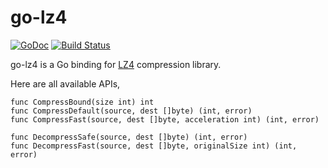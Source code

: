 go-lz4
======

[![GoDoc](https://godoc.org/github.com/hungys/go-lz4?status.svg)](https://godoc.org/github.com/hungys/go-lz4)
[![Build Status](https://travis-ci.org/hungys/go-lz4.svg?branch=master)](https://travis-ci.org/hungys/go-lz4)

go-lz4 is a Go binding for [LZ4](https://github.com/lz4/lz4) compression library.

Here are all available APIs,

```
func CompressBound(size int) int
func CompressDefault(source, dest []byte) (int, error)
func CompressFast(source, dest []byte, acceleration int) (int, error)

func DecompressSafe(source, dest []byte) (int, error)
func DecompressFast(source, dest []byte, originalSize int) (int, error)
```
